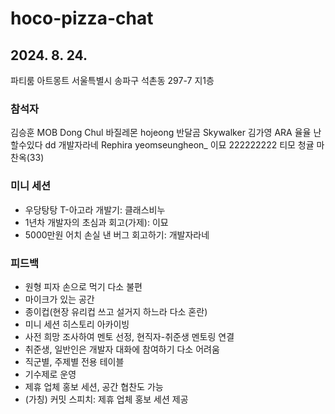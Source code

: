 # hoco-pizza-chat

## 2024. 8. 24.
파티룸 아트몽트
서울특별시 송파구 석촌동 297-7 지1층

### 참석자
김승훈
MOB
Dong Chul
바질레몬
hojeong
반달곰
Skywalker
김가영
ARA
율율
난 할수있다
dd
개발자라네
Rephira
yeomseungheon_
이묘
222222222
티모
청귤
마찬옥(33)

### 미니 세션
- 우당탕탕 T-아고라 개발기: 클래스비누
- 1년차 개발자의 초심과 회고(가제): 이묘
- 5000만원 어치 손실 낸 버그 회고하기: 개발자라네

### 피드백
- 원형 피자 손으로 먹기 다소 불편
- 마이크가 있는 공간
- 종이컵(현장 유리컵 쓰고 설거지 하느라 다소 혼란)
- 미니 세션 히스토리 아카이빙
- 사전 희망 조사하여 멘토 선정, 현직자-취준생 멘토링 연결
- 취준생, 일반인은 개발자 대화에 참여하기 다소 어려움
- 직군별, 주제별 전용 테이블
- 기수제로 운영
- 제휴 업체 홍보 세션, 공간 협찬도 가능
- (가칭) 커밋 스피치: 제휴 업체 홍보 세션 제공
